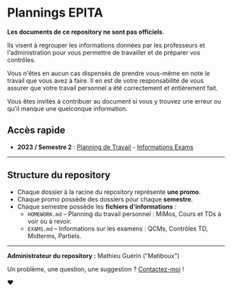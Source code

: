 # Plannings EPITA

**Les documents de ce repository ne sont pas officiels**.

Ils visent à regrouper les informations données par les professeurs et l'administration pour vous permettre de travailler et de préparer vos contrôles.

Vous n'êtes en aucun cas dispensés de prendre vous-même en note le travail que vous avez à faire.
Il en est de votre responsabilité de vous assurer que votre travail personnel a été correctement et entièrement fait.

Vous êtes invités à contribuer au document si vous y trouvez une erreur ou qu'il manque une quelconque information.

## Accès rapide

- **2023 / Semestre 2** : [Planning de Travail](2023/S1/HOMEWORK.md) - [Informations Exams](2023/S1/EXAMS.md)

---

## Structure du repository

- Chaque dossier à la racine du repository représente **une promo**.
- Chaque promo possède des dossiers pour chaque **semestre**.
- Chaque semestre possède les **fichiers d'informations** :
  - `HOMEWORK.md` – Planning du travail personnel : MiMos, Cours et TDs à voir ou à revoir.
  - `EXAMS.md` – Informations sur les examens : QCMs, Contrôles TD, Midterms, Partiels.

---

**Administrateur du repository :** Mathieu Guérin ("Matiboux")

Un problème, une question, une suggestion ? [Contactez-moi](CONTACT.md) !

❤